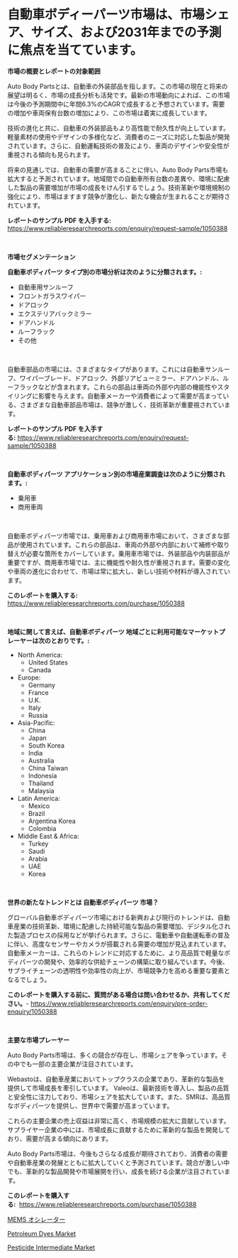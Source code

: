 <p><h1>自動車ボディーパーツ市場は、市場シェア、サイズ、および2031年までの予測に焦点を当てています。</h1></p><p><strong>市場の概要とレポートの対象範囲</strong></p>
<p><p>Auto Body Partsとは、自動車の外装部品を指します。この市場の現在と将来の展望は明るく、市場の成長分析も活発です。最新の市場動向によれば、この市場は今後の予測期間中に年間6.3%のCAGRで成長すると予想されています。需要の増加や車両保有台数の増加により、この市場は着実に成長しています。</p><p>技術の進化と共に、自動車の外装部品もより高性能で耐久性が向上しています。軽量素材の使用やデザインの多様化など、消費者のニーズに対応した製品が開発されています。さらに、自動運転技術の普及により、車両のデザインや安全性が重視される傾向も見られます。</p><p>将来の見通しでは、自動車の需要が高まることに伴い、Auto Body Parts市場も拡大すると予測されています。地域間での自動車所有台数の差異や、環境に配慮した製品の需要増加が市場の成長をけん引するでしょう。技術革新や環境規制の強化により、市場はますます競争が激化し、新たな機会が生まれることが期待されています。</p></p>
<p><strong>レポートのサンプル PDF を入手する:</strong> <a href="https://www.reliableresearchreports.com/enquiry/request-sample/1050388">https://www.reliableresearchreports.com/enquiry/request-sample/1050388</a></p>
<p>&nbsp;</p>
<p><strong>市場セグメンテーション</strong></p>
<p><strong>自動車ボディパーツ タイプ別の市場分析は次のように分類されます。:</strong></p>
<p><ul><li>自動車用サンルーフ</li><li>フロントガラスワイパー</li><li>ドアロック</li><li>エクステリアバックミラー</li><li>ドアハンドル</li><li>ルーフラック</li><li>その他</li></ul></p>
<p>&nbsp;</p>
<p><p>自動車部品の市場には、さまざまなタイプがあります。これには自動車サンルーフ、ワイパーブレード、ドアロック、外部リアビューミラー、ドアハンドル、ルーフラックなどが含まれます。これらの部品は車両の外部や内部の機能性やスタイリングに影響を与えます。自動車メーカーや消費者によって需要が高まっている、さまざまな自動車部品市場は、競争が激しく、技術革新が重要視されています。</p></p>
<p><strong>レポートのサンプル PDF を入手する:</strong>&nbsp;<a href="https://www.reliableresearchreports.com/enquiry/request-sample/1050388">https://www.reliableresearchreports.com/enquiry/request-sample/1050388</a></p>
<p>&nbsp;</p>
<p><strong> 自動車ボディパーツ アプリケーション別の市場産業調査は次のように分類されます。:</strong></p>
<p><ul><li>乗用車</li><li>商用車両</li></ul></p>
<p>&nbsp;</p>
<p><p>自動車ボディパーツ市場では、乗用車および商用車市場において、さまざまな部品が使用されています。これらの部品は、車両の外部や内部において補修や取り替えが必要な箇所をカバーしています。乗用車市場では、外装部品や内装部品が重要ですが、商用車市場では、主に機能性や耐久性が重視されます。需要の変化や車両の進化に合わせて、市場は常に拡大し、新しい技術や材料が導入されています。</p></p>
<p><strong>このレポートを購入する:</strong>&nbsp; <a href="https://www.reliableresearchreports.com/purchase/1050388">https://www.reliableresearchreports.com/purchase/1050388</a></p>
<p>&nbsp;</p>
<p><strong>地域に関して言えば、自動車ボディパーツ 地域ごとに利用可能なマーケットプレーヤーは次のとおりです。:</strong></p>
<p><ul>
    <li>
        North America:
        <ul>
            <li>United States</li>
            <li>Canada</li>
        </ul>
    </li>
    <li>
        Europe:
        <ul>
            <li>Germany</li>
            <li>France</li>
            <li>U.K.</li>
            <li>Italy</li>
            <li>Russia</li>
        </ul>
    </li>
    <li>
        Asia-Pacific:
        <ul>
            <li>China</li>
            <li>Japan</li>
            <li>South Korea</li>
            <li>India</li>
            <li>Australia</li>
            <li>China Taiwan</li>
            <li>Indonesia</li>
            <li>Thailand</li>
            <li>Malaysia</li>
        </ul>
    </li>
    <li>
        Latin America:
        <ul>
            <li>Mexico</li>
            <li>Brazil</li>
            <li>Argentina Korea</li>
            <li>Colombia</li>
        </ul>
    </li>
    <li>
        Middle East & Africa:
        <ul>
            <li>Turkey</li>
            <li>Saudi</li>
            <li>Arabia</li>
            <li>UAE</li>
            <li>Korea</li>
        </ul>
    </li>
    </ul></p>
<p>&nbsp;</p>
<p><strong>世界の新たなトレンドとは 自動車ボディパーツ 市場？</strong></p>
<p><p>グローバル自動車ボディパーツ市場における新興および現行のトレンドは、自動車産業の技術革新、環境に配慮した持続可能な製品の需要増加、デジタル化された製造プロセスの採用などが挙げられます。さらに、電動車や自動運転車の普及に伴い、高度なセンサーやカメラが搭載される需要の増加が見込まれています。自動車メーカーは、これらのトレンドに対応するために、より高品質で軽量なボディパーツの開発や、効率的な供給チェーンの構築に取り組んでいます。今後、サプライチェーンの透明性や効率性の向上が、市場競争力を高める重要な要素となるでしょう。</p></p>
<p><strong>このレポートを購入する前に、質問がある場合は問い合わせるか、共有してください。</strong>- <a href="https://www.reliableresearchreports.com/enquiry/pre-order-enquiry/1050388">https://www.reliableresearchreports.com/enquiry/pre-order-enquiry/1050388</a></p>
<p>&nbsp;</p>
<p><strong>主要な市場プレーヤー</strong></p>
<p><p>Auto Body Parts市場は、多くの競合が存在し、市場シェアを争っています。その中でも一部の主要企業が注目されています。</p><p>Webastoは、自動車産業においてトップクラスの企業であり、革新的な製品を提供して市場成長を牽引しています。 Valeoは、最新技術を導入し、製品の品質と安全性に注力しており、市場シェアを拡大しています。また、SMRは、高品質なボディパーツを提供し、世界中で需要が高まっています。</p><p>これらの主要企業の売上収益は非常に高く、市場規模の拡大に貢献しています。サプライヤー企業の中には、市場成長に貢献するために革新的な製品を開発しており、需要が高まる傾向にあります。</p><p>Auto Body Parts市場は、今後もさらなる成長が期待されており、消費者の需要や自動車産業の発展とともに拡大していくと予測されています。競合が激しい中でも、革新的な製品開発や市場展開を行い、成長を続ける企業が注目されています。</p></p>
<p><strong>このレポートを購入する:</strong>&nbsp;&nbsp;<a href="https://www.reliableresearchreports.com/purchase/1050388">https://www.reliableresearchreports.com/purchase/1050388</a></p>
<p><p><a href="https://github.com/SantosDicki04/Market-Research-Report-List-1/blob/main/163669217188.md">MEMS オシレーター</a></p><p><a href="https://angry-finch-aaf.notion.site/Insights-into-Petroleum-Dyes-Market-Size-Analysing-Market-Share-Trends-and-Growth-from-2024-to-20-1e7441d41a674fa9975a076063de4825">Petroleum Dyes Market</a></p><p><a href="https://faithful-glue-af3.notion.site/Pesticide-Intermediate-Market-Research-Report-Provides-Critical-Insights-that-can-help-Shape-Busines-1ec19e89f0724e34ba094ba15a6f8b30">Pesticide Intermediate Market</a></p></p>